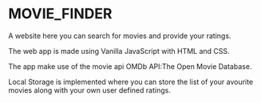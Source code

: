 # MOVIE_FINDER
A website here you can search for movies and provide your ratings.

The web app is made using Vanilla JavaScript with HTML and CSS.

The app make use of the movie api OMDb API:The Open Movie Database.

Local Storage is implemented where you can store the list of your avourite movies along with your own user defined ratings.
